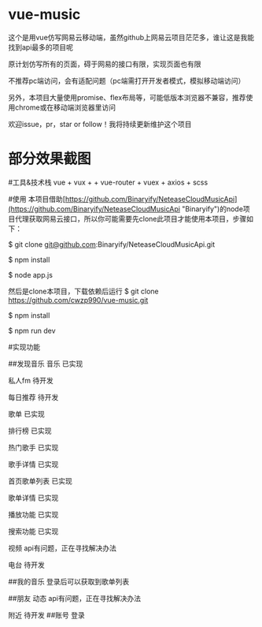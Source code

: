 # vue-music

这个是用vue仿写网易云移动端，虽然github上网易云项目茫茫多，谁让这是我能找到api最多的项目呢

原计划仿写所有的页面，碍于网易的接口有限，实现页面也有限

不推荐pc端访问，会有适配问题（pc端需打开开发者模式，模拟移动端访问）

另外，本项目大量使用promise、flex布局等，可能低版本浏览器不兼容，推荐使用chrome或在移动端浏览器里访问

欢迎issue，pr，star or follow！我将持续更新维护这个项目

# 部分效果截图

#工具&技术栈
vue + vux + + vue-router + vuex + axios + scss

#使用
本项目借助[https://github.com/Binaryify/NeteaseCloudMusicApi](https://github.com/Binaryify/NeteaseCloudMusicApi "Binaryify")的node项目代理获取网易云接口，所以你可能需要先clone此项目才能使用本项目，步骤如下：

$ git clone git@github.com:Binaryify/NeteaseCloudMusicApi.git

$ npm install

$ node app.js

然后是clone本项目，下载依赖后运行
$ git clone https://github.com/cwzp990/vue-music.git

$ npm install

$ npm run dev

#实现功能

##发现音乐
音乐 已实现

私人fm 待开发

每日推荐 待开发

歌单 已实现

排行榜 已实现

热门歌手 已实现

歌手详情 已实现

首页歌单列表 已实现

歌单详情 已实现

播放功能 已实现

搜索功能 已实现

视频 api有问题，正在寻找解决办法

电台 待开发

##我的音乐
登录后可以获取到歌单列表

##朋友
动态 api有问题，正在寻找解决办法

附近 待开发
##账号
登录
